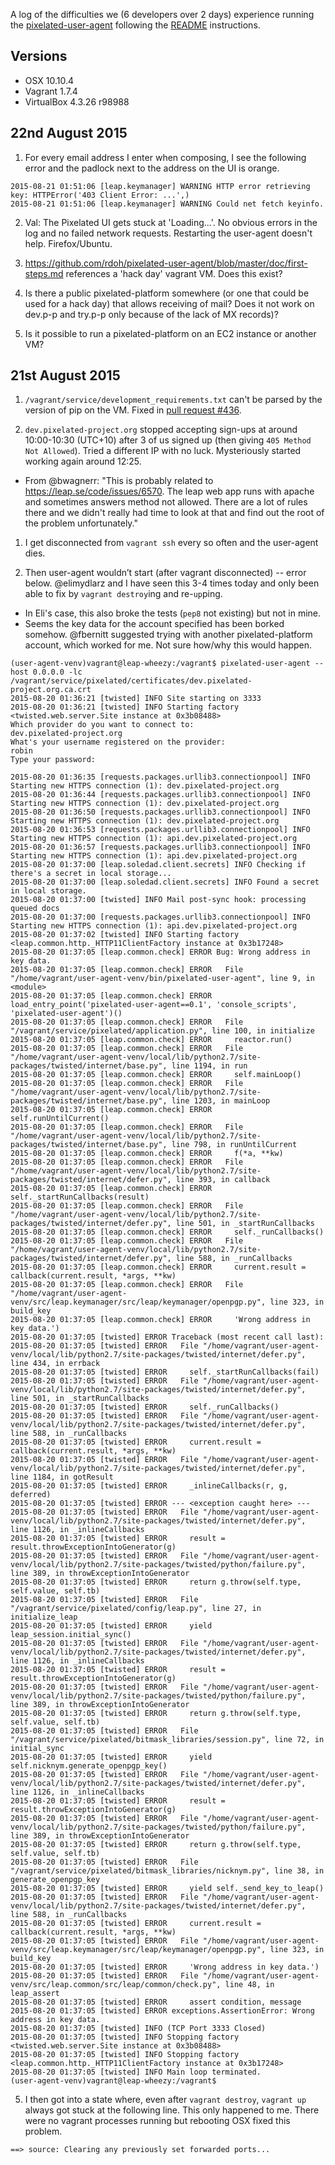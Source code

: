 A log of the difficulties we (6 developers over 2 days) experience running the [pixelated-user-agent](https://github.com/pixelated/pixelated-user-agent) following the [README](https://github.com/pixelated/pixelated-user-agent/blob/master/README.md) instructions.

## Versions

* OSX 10.10.4
* Vagrant 1.7.4
* VirtualBox 4.3.26 r98988

## 22nd August 2015

1. For every email address I enter when composing, I see the following error and the padlock next to the address on the UI is orange.
```
2015-08-21 01:51:06 [leap.keymanager] WARNING HTTP error retrieving key: HTTPError('403 Client Error: ...',)
2015-08-21 01:51:06 [leap.keymanager] WARNING Could net fetch keyinfo.
```

2. Val: The Pixelated UI gets stuck at 'Loading...'. No obvious errors in the log and no failed network requests. Restarting the user-agent doesn't help. Firefox/Ubuntu.

3. https://github.com/rdoh/pixelated-user-agent/blob/master/doc/first-steps.md references a 'hack day' vagrant VM. Does this exist?

4. Is there a public pixelated-platform somewhere (or one that could be used for a hack day) that allows receiving of mail? Does it not work on dev.p-p and try.p-p only because of the lack of MX records)?

5. Is it possible to run a pixelated-platform on an EC2 instance or another VM?


## 21st August 2015

1. `/vagrant/service/development_requirements.txt` can't be parsed by the version of pip on the VM. Fixed in [pull request #436](https://github.com/pixelated/pixelated-user-agent/pull/436).

1. `dev.pixelated-project.org` stopped accepting sign-ups at around 10:00-10:30 (UTC+10) after 3 of us signed up (then giving `405 Method Not Allowed`). Tried a different IP with no luck. Mysteriously started working again around 12:25.
  * From @bwagnerr: "This is probably related to https://leap.se/code/issues/6570. The leap web app runs with apache and sometimes answers method not allowed. There are a lot of rules there and we didn't really had time to look at that and find out the root of the problem unfortunately."

1. I get disconnected from `vagrant ssh` every so often and the user-agent dies.

1. Then user-agent wouldn’t start (after vagrant disconnected) -- error below. @elimydlarz and I have seen this 3-4 times today and only been able to fix by `vagrant destroy`ing and re-`up`ping.
  * In Eli's case, this also broke the tests (`pep8` not existing) but not in mine.
  * Seems the key data for the account specified has been borked somehow. @fbernitt suggested trying with another pixelated-platform account, which worked for me. Not sure how/why this would happen.
```
(user-agent-venv)vagrant@leap-wheezy:/vagrant$ pixelated-user-agent --host 0.0.0.0 -lc /vagrant/service/pixelated/certificates/dev.pixelated-project.org.ca.crt
2015-08-20 01:36:21 [twisted] INFO Site starting on 3333
2015-08-20 01:36:21 [twisted] INFO Starting factory <twisted.web.server.Site instance at 0x3b08488>
Which provider do you want to connect to:
dev.pixelated-project.org
What's your username registered on the provider:
robin
Type your password:

2015-08-20 01:36:35 [requests.packages.urllib3.connectionpool] INFO Starting new HTTPS connection (1): dev.pixelated-project.org
2015-08-20 01:36:44 [requests.packages.urllib3.connectionpool] INFO Starting new HTTPS connection (1): dev.pixelated-project.org
2015-08-20 01:36:50 [requests.packages.urllib3.connectionpool] INFO Starting new HTTPS connection (1): dev.pixelated-project.org
2015-08-20 01:36:53 [requests.packages.urllib3.connectionpool] INFO Starting new HTTPS connection (1): api.dev.pixelated-project.org
2015-08-20 01:36:57 [requests.packages.urllib3.connectionpool] INFO Starting new HTTPS connection (1): api.dev.pixelated-project.org
2015-08-20 01:37:00 [leap.soledad.client.secrets] INFO Checking if there's a secret in local storage...
2015-08-20 01:37:00 [leap.soledad.client.secrets] INFO Found a secret in local storage.
2015-08-20 01:37:00 [twisted] INFO Mail post-sync hook: processing queued docs
2015-08-20 01:37:00 [requests.packages.urllib3.connectionpool] INFO Starting new HTTPS connection (1): api.dev.pixelated-project.org
2015-08-20 01:37:02 [twisted] INFO Starting factory <leap.common.http._HTTP11ClientFactory instance at 0x3b17248>
2015-08-20 01:37:05 [leap.common.check] ERROR Bug: Wrong address in key data.
2015-08-20 01:37:05 [leap.common.check] ERROR   File "/home/vagrant/user-agent-venv/bin/pixelated-user-agent", line 9, in <module>
2015-08-20 01:37:05 [leap.common.check] ERROR     load_entry_point('pixelated-user-agent==0.1', 'console_scripts', 'pixelated-user-agent')()
2015-08-20 01:37:05 [leap.common.check] ERROR   File "/vagrant/service/pixelated/application.py", line 100, in initialize
2015-08-20 01:37:05 [leap.common.check] ERROR     reactor.run()
2015-08-20 01:37:05 [leap.common.check] ERROR   File "/home/vagrant/user-agent-venv/local/lib/python2.7/site-packages/twisted/internet/base.py", line 1194, in run
2015-08-20 01:37:05 [leap.common.check] ERROR     self.mainLoop()
2015-08-20 01:37:05 [leap.common.check] ERROR   File "/home/vagrant/user-agent-venv/local/lib/python2.7/site-packages/twisted/internet/base.py", line 1203, in mainLoop
2015-08-20 01:37:05 [leap.common.check] ERROR     self.runUntilCurrent()
2015-08-20 01:37:05 [leap.common.check] ERROR   File "/home/vagrant/user-agent-venv/local/lib/python2.7/site-packages/twisted/internet/base.py", line 798, in runUntilCurrent
2015-08-20 01:37:05 [leap.common.check] ERROR     f(*a, **kw)
2015-08-20 01:37:05 [leap.common.check] ERROR   File "/home/vagrant/user-agent-venv/local/lib/python2.7/site-packages/twisted/internet/defer.py", line 393, in callback
2015-08-20 01:37:05 [leap.common.check] ERROR     self._startRunCallbacks(result)
2015-08-20 01:37:05 [leap.common.check] ERROR   File "/home/vagrant/user-agent-venv/local/lib/python2.7/site-packages/twisted/internet/defer.py", line 501, in _startRunCallbacks
2015-08-20 01:37:05 [leap.common.check] ERROR     self._runCallbacks()
2015-08-20 01:37:05 [leap.common.check] ERROR   File "/home/vagrant/user-agent-venv/local/lib/python2.7/site-packages/twisted/internet/defer.py", line 588, in _runCallbacks
2015-08-20 01:37:05 [leap.common.check] ERROR     current.result = callback(current.result, *args, **kw)
2015-08-20 01:37:05 [leap.common.check] ERROR   File "/home/vagrant/user-agent-venv/src/leap.keymanager/src/leap/keymanager/openpgp.py", line 323, in build_key
2015-08-20 01:37:05 [leap.common.check] ERROR     'Wrong address in key data.')
2015-08-20 01:37:05 [twisted] ERROR Traceback (most recent call last):
2015-08-20 01:37:05 [twisted] ERROR   File "/home/vagrant/user-agent-venv/local/lib/python2.7/site-packages/twisted/internet/defer.py", line 434, in errback
2015-08-20 01:37:05 [twisted] ERROR     self._startRunCallbacks(fail)
2015-08-20 01:37:05 [twisted] ERROR   File "/home/vagrant/user-agent-venv/local/lib/python2.7/site-packages/twisted/internet/defer.py", line 501, in _startRunCallbacks
2015-08-20 01:37:05 [twisted] ERROR     self._runCallbacks()
2015-08-20 01:37:05 [twisted] ERROR   File "/home/vagrant/user-agent-venv/local/lib/python2.7/site-packages/twisted/internet/defer.py", line 588, in _runCallbacks
2015-08-20 01:37:05 [twisted] ERROR     current.result = callback(current.result, *args, **kw)
2015-08-20 01:37:05 [twisted] ERROR   File "/home/vagrant/user-agent-venv/local/lib/python2.7/site-packages/twisted/internet/defer.py", line 1184, in gotResult
2015-08-20 01:37:05 [twisted] ERROR     _inlineCallbacks(r, g, deferred)
2015-08-20 01:37:05 [twisted] ERROR --- <exception caught here> ---
2015-08-20 01:37:05 [twisted] ERROR   File "/home/vagrant/user-agent-venv/local/lib/python2.7/site-packages/twisted/internet/defer.py", line 1126, in _inlineCallbacks
2015-08-20 01:37:05 [twisted] ERROR     result = result.throwExceptionIntoGenerator(g)
2015-08-20 01:37:05 [twisted] ERROR   File "/home/vagrant/user-agent-venv/local/lib/python2.7/site-packages/twisted/python/failure.py", line 389, in throwExceptionIntoGenerator
2015-08-20 01:37:05 [twisted] ERROR     return g.throw(self.type, self.value, self.tb)
2015-08-20 01:37:05 [twisted] ERROR   File "/vagrant/service/pixelated/config/leap.py", line 27, in initialize_leap
2015-08-20 01:37:05 [twisted] ERROR     yield leap_session.initial_sync()
2015-08-20 01:37:05 [twisted] ERROR   File "/home/vagrant/user-agent-venv/local/lib/python2.7/site-packages/twisted/internet/defer.py", line 1126, in _inlineCallbacks
2015-08-20 01:37:05 [twisted] ERROR     result = result.throwExceptionIntoGenerator(g)
2015-08-20 01:37:05 [twisted] ERROR   File "/home/vagrant/user-agent-venv/local/lib/python2.7/site-packages/twisted/python/failure.py", line 389, in throwExceptionIntoGenerator
2015-08-20 01:37:05 [twisted] ERROR     return g.throw(self.type, self.value, self.tb)
2015-08-20 01:37:05 [twisted] ERROR   File "/vagrant/service/pixelated/bitmask_libraries/session.py", line 72, in initial_sync
2015-08-20 01:37:05 [twisted] ERROR     yield self.nicknym.generate_openpgp_key()
2015-08-20 01:37:05 [twisted] ERROR   File "/home/vagrant/user-agent-venv/local/lib/python2.7/site-packages/twisted/internet/defer.py", line 1126, in _inlineCallbacks
2015-08-20 01:37:05 [twisted] ERROR     result = result.throwExceptionIntoGenerator(g)
2015-08-20 01:37:05 [twisted] ERROR   File "/home/vagrant/user-agent-venv/local/lib/python2.7/site-packages/twisted/python/failure.py", line 389, in throwExceptionIntoGenerator
2015-08-20 01:37:05 [twisted] ERROR     return g.throw(self.type, self.value, self.tb)
2015-08-20 01:37:05 [twisted] ERROR   File "/vagrant/service/pixelated/bitmask_libraries/nicknym.py", line 38, in generate_openpgp_key
2015-08-20 01:37:05 [twisted] ERROR     yield self._send_key_to_leap()
2015-08-20 01:37:05 [twisted] ERROR   File "/home/vagrant/user-agent-venv/local/lib/python2.7/site-packages/twisted/internet/defer.py", line 588, in _runCallbacks
2015-08-20 01:37:05 [twisted] ERROR     current.result = callback(current.result, *args, **kw)
2015-08-20 01:37:05 [twisted] ERROR   File "/home/vagrant/user-agent-venv/src/leap.keymanager/src/leap/keymanager/openpgp.py", line 323, in build_key
2015-08-20 01:37:05 [twisted] ERROR     'Wrong address in key data.')
2015-08-20 01:37:05 [twisted] ERROR   File "/home/vagrant/user-agent-venv/src/leap.common/src/leap/common/check.py", line 48, in leap_assert
2015-08-20 01:37:05 [twisted] ERROR     assert condition, message
2015-08-20 01:37:05 [twisted] ERROR exceptions.AssertionError: Wrong address in key data.
2015-08-20 01:37:05 [twisted] INFO (TCP Port 3333 Closed)
2015-08-20 01:37:05 [twisted] INFO Stopping factory <twisted.web.server.Site instance at 0x3b08488>
2015-08-20 01:37:05 [twisted] INFO Stopping factory <leap.common.http._HTTP11ClientFactory instance at 0x3b17248>
2015-08-20 01:37:05 [twisted] INFO Main loop terminated.
(user-agent-venv)vagrant@leap-wheezy:/vagrant$
```

5. I then got into a state where, even after `vagrant destroy`, `vagrant up` always got stuck at the following line. This only happened to me. There were no vagrant processes running but rebooting OSX fixed this problem.
```
==> source: Clearing any previously set forwarded ports...
```


